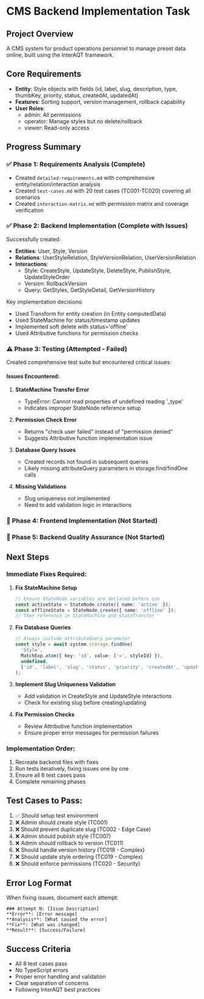 # CMS Backend Implementation Task

## Project Overview
A CMS system for product operations personnel to manage preset data online, built using the InterAQT framework.

## Core Requirements
- **Entity**: Style objects with fields (id, label, slug, description, type, thumbKey, priority, status, createdAt, updatedAt)
- **Features**: Sorting support, version management, rollback capability  
- **User Roles**: 
  - admin: All permissions
  - operator: Manage styles but no delete/rollback
  - viewer: Read-only access

## Progress Summary

### ✅ Phase 1: Requirements Analysis (Complete)
- Created `detailed-requirements.md` with comprehensive entity/relation/interaction analysis
- Created `test-cases.md` with 20 test cases (TC001-TC020) covering all scenarios
- Created `interaction-matrix.md` with permission matrix and coverage verification

### ✅ Phase 2: Backend Implementation (Complete with Issues)
Successfully created:
- **Entities**: User, Style, Version
- **Relations**: UserStyleRelation, StyleVersionRelation, UserVersionRelation
- **Interactions**: 
  - Style: CreateStyle, UpdateStyle, DeleteStyle, PublishStyle, UpdateStyleOrder
  - Version: RollbackVersion
  - Query: GetStyles, GetStyleDetail, GetVersionHistory

Key implementation decisions:
- Used Transform for entity creation (in Entity computedData)
- Used StateMachine for status/timestamp updates
- Implemented soft delete with status='offline'
- Used Attributive functions for permission checks

### ⚠️ Phase 3: Testing (Attempted - Failed)
Created comprehensive test suite but encountered critical issues:

#### Issues Encountered:
1. **StateMachine Transfer Error**
   - TypeError: Cannot read properties of undefined reading '_type'
   - Indicates improper StateNode reference setup

2. **Permission Check Error**
   - Returns "check user failed" instead of "permission denied"
   - Suggests Attributive function implementation issue

3. **Database Query Issues**
   - Created records not found in subsequent queries
   - Likely missing attributeQuery parameters in storage.find/findOne calls

4. **Missing Validations**
   - Slug uniqueness not implemented
   - Need to add validation logic in interactions

### 🔧 Phase 4: Frontend Implementation (Not Started)

### 🔧 Phase 5: Backend Quality Assurance (Not Started)

## Next Steps

### Immediate Fixes Required:

1. **Fix StateMachine Setup**
   ```typescript
   // Ensure StateNode variables are declared before use
   const activeState = StateNode.create({ name: 'active' });
   const offlineState = StateNode.create({ name: 'offline' });
   // Then reference in StateMachine and StateTransfer
   ```

2. **Fix Database Queries**
   ```typescript
   // Always include attributeQuery parameter
   const style = await system.storage.findOne(
     'Style',
     MatchExp.atom({ key: 'id', value: ['=', styleId] }),
     undefined,
     ['id', 'label', 'slug', 'status', 'priority', 'createdAt', 'updatedAt']
   );
   ```

3. **Implement Slug Uniqueness Validation**
   - Add validation in CreateStyle and UpdateStyle interactions
   - Check for existing slug before creating/updating

4. **Fix Permission Checks**
   - Review Attributive function implementation
   - Ensure proper error messages for permission failures

### Implementation Order:
1. Recreate backend files with fixes
2. Run tests iteratively, fixing issues one by one
3. Ensure all 8 test cases pass
4. Complete remaining phases

## Test Cases to Pass:
1. ✅ Should setup test environment
2. ❌ Admin should create style (TC001)
3. ❌ Should prevent duplicate slug (TC002 - Edge Case)
4. ❌ Admin should publish style (TC007)
5. ❌ Admin should rollback to version (TC011)
6. ❌ Should handle version history (TC018 - Complex)
7. ❌ Should update style ordering (TC019 - Complex)
8. ❌ Should enforce permissions (TC020 - Security)

## Error Log Format
When fixing issues, document each attempt:
```
### Attempt N: [Issue Description]
**Error**: [Error message]
**Analysis**: [What caused the error]
**Fix**: [What was changed]
**Result**: [Success/Failure]
```

## Success Criteria
- All 8 test cases pass
- No TypeScript errors
- Proper error handling and validation
- Clear separation of concerns
- Following InterAQT best practices